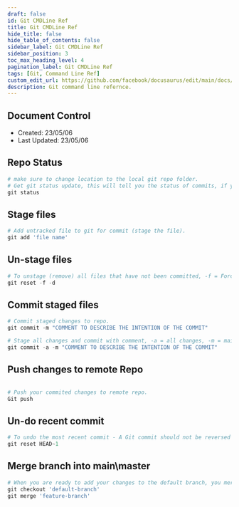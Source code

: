 ```yaml
---
draft: false
id: Git CMDLine Ref
title: Git CMDLine Ref
hide_title: false
hide_table_of_contents: false
sidebar_label: Git CMDLine Ref
sidebar_position: 3
toc_max_heading_level: 4 
pagination_label: Git CMDLine Ref
tags: [Git, Command Line Ref]
custom_edit_url: https://github.com/facebook/docusaurus/edit/main/docs/api-doc-markdown.md
description: Git command line refernce.
---
```


## Document Control

- Created: 23/05/06
- Last Updated: 23/05/06

## Repo Status

```powershell showLineNumbers
# make sure to change location to the local git repo folder.
# Get git status update, this will tell you the status of commits, if you need to add un-tracked files, or push\pull updates.
git status
```

## Stage files

```powershell showLineNumbers
# Add untracked file to git for commit (stage the file).
git add 'file name'
```

## Un-stage files

```powershell showLineNumbers
# To unstage (remove) all files that have not been committed, -f = Force, -d = Directory
git reset -f -d
```

## Commit staged files

```powershell showLineNumbers
# Commit staged changes to repo.
git commit -m "COMMENT TO DESCRIBE THE INTENTION OF THE COMMIT"

# Stage all changes and commit with comment, -a = all changes, -m = main branch.
git commit -a -m "COMMENT TO DESCRIBE THE INTENTION OF THE COMMIT"
```
## Push changes to remote Repo

```powershell showLineNumbers

# Push your commited changes to remote repo.
Git push
```

## Un-do recent commit

```powershell showLineNumbers
# To undo the most recent commit - A Git commit should not be reversed if you already pushed it to the remote repository.
git reset HEAD~1
```
## Merge branch into main\master
```powershell showLineNumbers
# When you are ready to add your changes to the default branch, you merge the feature branch into it
git checkout 'default-branch'
git merge 'feature-branch'
```